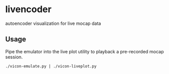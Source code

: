 # livencoder
autoencoder visualization for live mocap data

## Usage
Pipe the emulator into the live plot utility to playback a pre-recorded mocap session.

```
./vicon-emulate.py | ./vicon-liveplot.py
```
